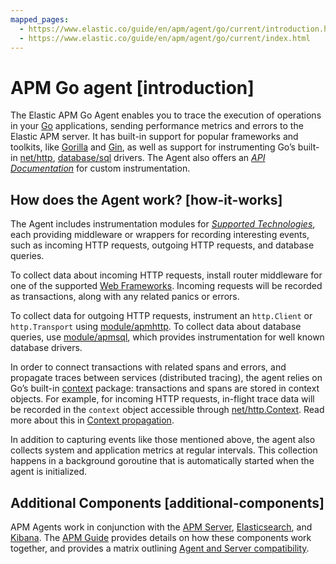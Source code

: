 ```yaml
---
mapped_pages:
  - https://www.elastic.co/guide/en/apm/agent/go/current/introduction.html
  - https://www.elastic.co/guide/en/apm/agent/go/current/index.html
---
```


# APM Go agent [introduction]

The Elastic APM Go Agent enables you to trace the execution of operations in your [Go](https://golang.org/) applications, sending performance metrics and errors to the Elastic APM server. It has built-in support for popular frameworks and toolkits, like [Gorilla](http://www.gorillatoolkit.org/) and [Gin](https://gin-gonic.com/), as well as support for instrumenting Go’s built-in [net/http](https://golang.org/pkg/net/http/), [database/sql](https://golang.org/pkg/database/sql/) drivers. The Agent also offers an [*API Documentation*](/reference/api-documentation.md) for custom instrumentation.


## How does the Agent work? [how-it-works]

The Agent includes instrumentation modules for [*Supported Technologies*](/reference/supported-technologies.md), each providing middleware or wrappers for recording interesting events, such as incoming HTTP requests, outgoing HTTP requests, and database queries.

To collect data about incoming HTTP requests, install router middleware for one of the supported [Web Frameworks](/reference/supported-technologies.md#supported-tech-web-frameworks). Incoming requests will be recorded as transactions, along with any related panics or errors.

To collect data for outgoing HTTP requests, instrument an `http.Client` or `http.Transport` using [module/apmhttp](/reference/builtin-modules.md#builtin-modules-apmhttp). To collect data about database queries, use [module/apmsql](/reference/builtin-modules.md#builtin-modules-apmsql), which provides instrumentation for well known database drivers.

In order to connect transactions with related spans and errors, and propagate traces between services (distributed tracing), the agent relies on Go’s built-in [context](https://golang.org/pkg/context/) package: transactions and spans are stored in context objects. For example, for incoming HTTP requests, in-flight trace data will be recorded in the `context` object accessible through [net/http.Context](https://golang.org/pkg/net/http/#Request.Context). Read more about this in [Context propagation](/reference/custom-instrumentation-propagation.md).

In addition to capturing events like those mentioned above, the agent also collects system and application metrics at regular intervals. This collection happens in a background goroutine that is automatically started when the agent is initialized.


## Additional Components [additional-components]

APM Agents work in conjunction with the [APM Server](docs-content://solutions/observability/apps/application-performance-monitoring-apm.md), [Elasticsearch](docs-content://get-started/index.md), and [Kibana](docs-content://get-started/the-stack.md). The [APM Guide](docs-content://solutions/observability/apps/application-performance-monitoring-apm.md) provides details on how these components work together, and provides a matrix outlining [Agent and Server compatibility](docs-content://solutions/observability/apps/apm-agent-compatibility.md).

